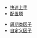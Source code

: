 [comment]: <> (* [Home]&#40;/&#41;)

* [快速上手](/zh-cn/quick-start.md)
* [配置项](/zh-cn/configuration.md)

[comment]: <> (* [生命周期]&#40;/zh-cn/lifecycle.md&#41;)
* [周期类因子](/zh-cn/period-factor.md)
* [自定义因子](/zh-cn/custom-factor.md)
